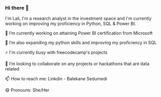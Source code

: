 ### Hi there 👋
I'm Lali, I'm a research analyst in the investment space and I'm currently working on improving my proficiency in Python, SQL & Power BI.

🔭 I’m currently working on attaining Power BI certification from Microsoft

🌱 I’m also expanding my python skills and improving my proficiency in SQL

⚡ I'm currently busy with freecodecamp's projects

👯 I’m looking to collaborate on any projects or hackathons that are data related

📫 How to reach me: Linkdin - Balekane Sedumedi

😄 Pronouns: She/Her
<!--
**Lali-Sed/Lali-Sed** is a ✨ _special_ ✨ repository because its `README.md` (this file) appears on your GitHub profile.

Here are some ideas to get you started:

- 🔭 I’m currently working on ...
- 🌱 I’m currently learning ...
- 👯 I’m looking to collaborate on ...
- 🤔 I’m looking for help with ...
- 💬 Ask me about ...
- 📫 How to reach me: ...
- 😄 Pronouns: ...
- ⚡ Fun fact: ...
-->
